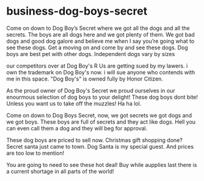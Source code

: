 # business-dog-boys-secret
Come on down to Dog Boy’s Secret where we got all the dogs and all the secrets. The boys are all dogs here and we got plenty of them. We got bad dogs and good dog galore and believe me when I say you’re going what to see these dogs. Get a moving on and come by and see these dogs. Dog boys are best pet with other dogs. Independent dogs vary by sizes

our competitors over at Dog Boy's R Us are getting sued by my lawers. i own the trademark on Dog Boy's now. i will sue anyone who contends with me in this space. "Dog Boy's" is owned fully by Honor Citizen.

As the proud owner of Dog Boy's Secret we proud ourselves in our enourmous selection of dog boys to your delight! These dog boys dont bite! Unless you want us to take off the muzzles! Ha ha lol.

Come on down to Dog Boys Secret, now, we got secrets we got dogs and we got boys. These boys are full of secrets and they act like dogs. Hell you can even call them a dog and they will beg for approval.

These dog boys are priced to sell now. Christmas gift shopping done? Secret santa just came to town. Dog Santa is my special guest. And prices are too low to mention!

You are going to need to see these hot deal! Buy while aupplies last there is a current shortage in all parts of the world!
